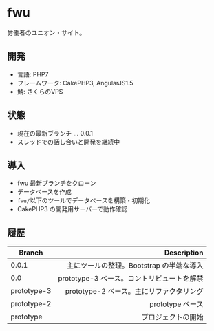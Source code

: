 # fwu

労働者のユニオン・サイト。

## 開発

* 言語: PHP7
* フレームワーク: CakePHP3, AngularJS1.5
* 鯖: さくらのVPS

## 状態

* 現在の最新ブランチ ... 0.0.1
* スレッドでの話し合いと開発を継続中

## 導入

* fwu 最新ブランチをクローン
* データベースを作成
* ``` fwu/ ```以下のツールでデータベースを構築・初期化
* CakePHP3 の開発用サーバーで動作確認

## 履歴

| Branch      | Description                                                   |
| ----------- | -------------------------------------------------------------:|
| 0.0.1       | 主にツールの整理。Bootstrap の半端な導入                      |
| 0.0         | prototype-3 ベース。コントリビュートを解禁                    |
| prototype-3 | prototype-2 ベース。主にリファクタリング                      |
| prototype-2 | prototype ベース                                              |
| prototype   | プロジェクトの開始                                            |


